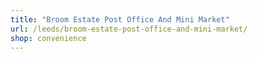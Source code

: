 ```yaml
---
title: "Broom Estate Post Office And Mini Market"
url: /leeds/broom-estate-post-office-and-mini-market/
shop: convenience
---
```

